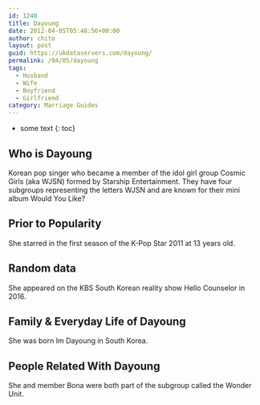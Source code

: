 ```yaml
---
id: 1240
title: Dayoung
date: 2012-04-05T05:48:56+00:00
author: chito
layout: post
guid: https://ukdataservers.com/dayoung/
permalink: /04/05/dayoung
tags:
  - Husband
  - Wife
  - Boyfriend
  - Girlfriend
category: Marriage Guides
---
```


* some text
{: toc}


## Who is  Dayoung
                  
                  
                  
Korean pop singer who became a member of the idol girl group Cosmic Girls (aka WJSN) formed by Starship Entertainment. They have four subgroups representing the letters WJSN and are known for their mini album Would You Like?
                  
                
                
                
## Prior to Popularity 
                  
                  
                  
She starred in the first season of the K-Pop Star 2011 at 13 years old.
                  
                
                
                
## Random data 
                  
                  
                  
She appeared on the KBS South Korean reality show Hello Counselor in 2016.
                  
                
                
                
## Family & Everyday Life of Dayoung
                  
                  
                  
She was born Im Dayoung in South Korea.
                  
                
                
                
## People Related With  Dayoung
                  
                  
                  
She and member Bona were both part of the subgroup called the Wonder Unit.
                  
                
              
            
          
          
          
    
    
  
